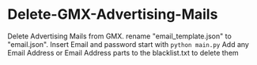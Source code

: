 # Delete-GMX-Advertising-Mails
Delete Advertising Mails from GMX. 
rename "email_template.json" to "email.json". Insert Email and password start with ```python main.py```
Add any Email Address or Email Address parts to the blacklist.txt to delete them
